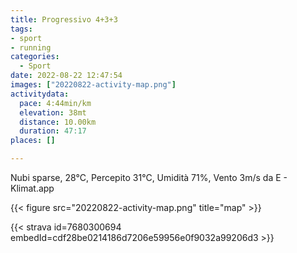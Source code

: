 ```yaml
---
title: Progressivo 4+3+3
tags:
- sport
- running
categories:
  - Sport
date: 2022-08-22 12:47:54
images: ["20220822-activity-map.png"]
activitydata:
  pace: 4:44min/km
  elevation: 38mt
  distance: 10.00km
  duration: 47:17
places: []

---
```


Nubi sparse, 28°C, Percepito 31°C, Umidità 71%, Vento 3m/s da E - Klimat.app

<!--more-->




{{< figure src="20220822-activity-map.png" title="map" >}}


{{< strava id=7680300694 embedId=cdf28be0214186d7206e59956e0f9032a99206d3 >}}
